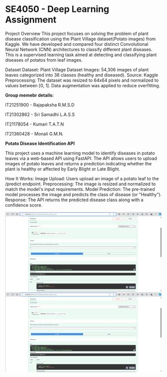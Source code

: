 # SE4050 - Deep Learning Assignment

Project Overview
This project focuses on solving the problem of plant disease classification using the Plant Village dataset(Potato images) from Kaggle. We have developed and compared four distinct Convolutional Neural Network (CNN) architectures to classify different plant diseases. This is a supervised learning task aimed at detecting and classifying plant diseases of potatos from leaf images.

Dataset
Dataset: Plant Village Dataset
Images: 54,306 images of plant leaves categorized into 38 classes (healthy and diseased).
Source: Kaggle
Preprocessing: The dataset was resized to 64x64 pixels and normalized to values between [0, 1]. Data augmentation was applied to reduce overfitting.

**Group memebr details:**

IT21251900 - Rajapaksha R.M.S.D

IT21302862 - Sri Samadhi L.A.S.S

IT21178054 - Kumari T.A.T.N

IT21360428 - Monali G.M.N.


**Potato Disease Identification API**

This project uses a machine learning model to identify diseases in potato leaves via a web-based API using FastAPI. The API allows users to upload images of potato leaves and returns a prediction indicating whether the plant is healthy or affected by Early Blight or Late Blight.

How It Works:
Image Upload: Users upload an image of a potato leaf to the /predict endpoint.
Preprocessing: The image is resized and normalized to match the model's input requirements.
Model Prediction: The pre-trained model processes the image and predicts the class of disease (or "Healthy").
Response: The API returns the predicted disease class along with a confidence score.

![Upload file to the predict Endpoint & check the trained model(Late_Blight)](images/FasterAPI_Endpoint_Late_Blight.png)
![Upload file to the predict Endpoint & check the trained model(Early_Blight)](images/FasterAPI_Endpoint_Late_Blight.png)
